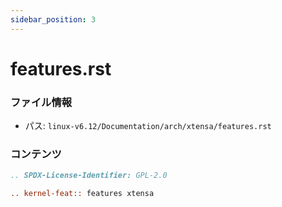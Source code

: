 ```yaml
---
sidebar_position: 3
---
```

# features.rst

### ファイル情報

- パス: `linux-v6.12/Documentation/arch/xtensa/features.rst`

### コンテンツ

```rst
.. SPDX-License-Identifier: GPL-2.0

.. kernel-feat:: features xtensa

```

